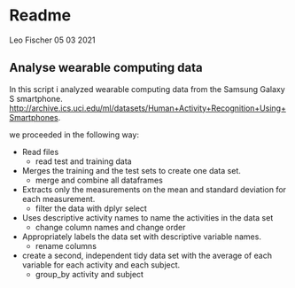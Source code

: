 Readme
================
Leo Fischer
05 03 2021

## Analyse wearable computing data

In this script i analyzed wearable computing data from the Samsung
Galaxy S smartphone.
<http://archive.ics.uci.edu/ml/datasets/Human+Activity+Recognition+Using+Smartphones>.

we proceeded in the following way:

-   Read files
    -   read test and training data
-   Merges the training and the test sets to create one data set.
    -   merge and combine all dataframes
-   Extracts only the measurements on the mean and standard deviation
    for each measurement.
    -   filter the data with dplyr select
-   Uses descriptive activity names to name the activities in the data
    set
    -   change column names and change order
-   Appropriately labels the data set with descriptive variable names.
    -   rename columns
-   create a second, independent tidy data set with the average of each
    variable for each activity and each subject.
    -   group\_by activity and subject

